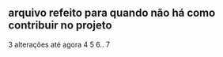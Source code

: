 ## arquivo refeito para quando não há como contribuir no projeto 

3 alterações até agora 
4  5  6.. 7
